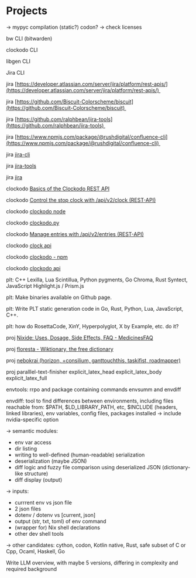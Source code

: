 # Projects

-> mypyc compilation (static?) codon? -> check licenses

bw CLI (bitwarden)

clockodo CLI

libgen CLI

Jira CLI

jira [https://developer.atlassian.com/server/jira/platform/rest-apis/](https://developer.atlassian.com/server/jira/platform/rest-apis/) 

jira [https://github.com/Biscuit-Colorscheme/biscuit](https://github.com/Biscuit-Colorscheme/biscuit) 

jira [https://github.com/ralphbean/jira-tools](https://github.com/ralphbean/jira-tools) 

jira [https://www.npmjs.com/package/@rushdigital/confluence-cli](https://www.npmjs.com/package/@rushdigital/confluence-cli) 

jira [jira-cli](https://github.com/ankitpokhrel/jira-cli)

jira [jira-tools](https://github.com/ralphbean/jira-tools)

jira [jira](https://www.npmjs.com/package/@rushdigital/confluence-cli)

clockodo  [Basics of the Clockodo REST API](https://www.clockodo.com/en/api/)

clockodo  [Control the stop clock with /api/v2/clock (REST-API)](https://www.clockodo.com/en/api/clock/) 

clockodo  [clockodo node](https://www.npmjs.com/package/clockodo)

clockodo  [clockodo.py](https://github.com/nyantec/clockodo.py)

clockodo [Manage entries with /api/v2/entries (REST-API)](https://www.clockodo.com/en/api/entries/)

clockodo [clock api](https://www.clockodo.com/en/api/clock/)

clockodo [clockodo - npm](https://www.npmjs.com/package/clockodo) 

clockodo [clockodo api](https://www.clockodo.com/en/api/entries/)

plt: C++ Lexilla, Lua Scintillua, Python pygments, Go Chroma, Rust Syntect, JavaScript Highlight.js / Prism.js

plt: Make binaries available on Github page.

plt: Write PLT static generation code in Go, Rust, Python, Lua, JavaScript, C++. 

plt: how do RosettaCode, XinY, Hyperpolyglot, X by Example, etc. do it?

proj [Nixide: Uses, Dosage, Side Effects, FAQ - MedicinesFAQ](https://www.medicinesfaq.com/brand/nixide)

proj [floresta - Wiktionary, the free dictionary](https://en.wiktionary.org/wiki/floresta)

proj [nebokrai (horizon, +consilium, ganttouchthis, taskifist, roadmapper)]()

proj paralllel-text-finisher explicit_latex_head explicit_latex_body explicit_latex_full


envtools: rrpo and package containing commands envsumm and envdiff

envdiff: tool to find differences between environments, including files reachable from: $PATH, $LD_LIBRARY_PATH, etc, $INCLUDE (headers, linked libraries), env variables, config files, packages installed -> include nvidia-specific option

\-> semantic modules:
* env var access
* dir listing
* writing to well-defined (human-readable) serialization
* deserialization (maybe JSON)
* diff logic and fuzzy file comparison using deserialized JSON (dictionary-like structure)
* diff display (output)

\-> inputs:
* currrent env vs json file
* 2 json files
* dotenv / dotenv vs [current, json]
* output (str, txt, toml) of env command
* (wrapper for) Nix shell declarations
* other dev shell tools

\-> other candidates: cython, codon, Kotlin native, Rust, safe subset of C or Cpp, Ocaml, Haskell, Go

Write LLM overview, with maybe 5 versions, differing in complexity and required background